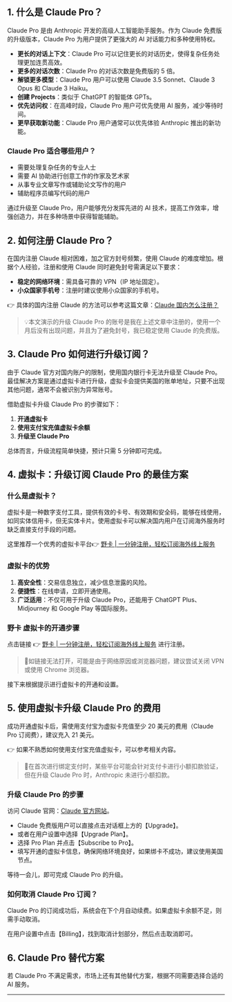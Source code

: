 ## 1. 什么是 Claude Pro？

Claude Pro 是由 Anthropic 开发的高级人工智能助手服务。作为 Claude 免费版的升级版本，Claude Pro 为用户提供了更强大的 AI 对话能力和多种使用特权。

- **更长的对话上下文**：Claude Pro 可以记住更长的对话历史，使得复杂任务处理更加连贯高效。
- **更多的对话次数**：Claude Pro 的对话次数是免费版的 5 倍。
- **解锁更多模型**：Claude Pro 用户可以使用 Claude 3.5 Sonnet、Claude 3 Opus 和 Claude 3 Haiku。
- **创建 Projects**：类似于 ChatGPT 的智能体 GPTs。
- **优先访问权**：在高峰时段，Claude Pro 用户可优先使用 AI 服务，减少等待时间。
- **更早获取新功能**：Claude Pro 用户通常可以优先体验 Anthropic 推出的新功能。

### Claude Pro 适合哪些用户？

- 需要处理复杂任务的专业人士
- 需要 AI 协助进行创意工作的作家及艺术家
- 从事专业文章写作或辅助论文写作的用户
- 辅助程序员编写代码的用户

通过升级至 Claude Pro，用户能够充分发挥先进的 AI 技术，提高工作效率，增强创造力，并在多种场景中获得智能辅助。

## 2. 如何注册 Claude Pro？

在国内注册 Claude 相对困难，加之官方封号频繁，使用 Claude 的难度增加。根据个人经验，注册和使用 Claude 同时避免封号需满足以下要求：

- **稳定的网络环境**：需具备可靠的 VPN（IP 地址固定）。
- **小众国家手机号**：注册时建议使用小众国家的手机号。

👉 具体的国内注册 Claude 的方法可以参考这篇文章：[Claude 国内怎么注册？](https://bit.ly/bewildcard)

> 💡本文演示的升级 Claude Pro 的账号是我在上述文章中注册的，使用一个月后没有出现问题，并且为了避免封号，我已稳定使用 Claude 的免费版。

## 3. Claude Pro 如何进行升级订阅？

由于 Claude 官方对国内账户的限制，使用国内银行卡无法升级至 Claude Pro。最佳解决方案是通过虚拟卡进行升级，虚拟卡会提供美国的账单地址，只要不出现其他问题，通常不会被识别为异常账号。

借助虚拟卡升级 Claude Pro 的步骤如下：

1. **开通虚拟卡**
2. **使用支付宝充值虚拟卡余额**
3. **升级至 Claude Pro**

总体而言，升级流程简单快捷，预计只需 5 分钟即可完成。

## 4. 虚拟卡：升级订阅 Claude Pro 的最佳方案

### 什么是虚拟卡？

虚拟卡是一种数字支付工具，提供有效的卡号、有效期和安全码，能够在线使用，如同实体信用卡，但无实体卡片。使用虚拟卡可以解决国内用户在订阅海外服务时缺乏直接支付手段的问题。

这里推荐一个优秀的虚拟卡平台👉 [野卡 | 一分钟注册，轻松订阅海外线上服务](https://bit.ly/bewildcard)

### 虚拟卡的优势

1. **高安全性**：交易信息独立，减少信息泄露的风险。
2. **便捷性**：在线申请，立即开通使用。
3. **广泛适用**：不仅可用于升级 Claude Pro，还能用于 ChatGPT Plus、Midjourney 和 Google Play 等国际服务。

### 野卡 虚拟卡的开通步骤

点击链接 👉 [野卡 | 一分钟注册，轻松订阅海外线上服务](https://bit.ly/bewildcard) 进行注册。

> 🔔如链接无法打开，可能是由于网络原因或浏览器问题，建议尝试关闭 VPN 或使用 Chrome 浏览器。

接下来根据提示进行虚拟卡的开通和设置。

## 5. 使用虚拟卡升级 Claude Pro 的费用

成功开通虚拟卡后，需使用支付宝为虚拟卡充值至少 20 美元的费用（Claude Pro 订阅费），建议充入 21 美元。

👉 如果不熟悉如何使用支付宝充值虚拟卡，可以参考相关内容。

> 🔔在首次进行绑定支付时，某些平台可能会针对支付卡进行小额扣款验证，但在升级 Claude Pro 时，Anthropic 未进行小额扣款。

### 升级 Claude Pro 的步骤

访问 Claude 官网：[Claude 官方网站](https://claude.ai/)。

- Claude 免费版用户可以直接点击对话框上方的【Upgrade】。
- 或者在用户设置中选择【Upgrade Plan】。
- 选择 Pro Plan 并点击【Subscribe to Pro】。
- 填写开通的虚拟卡信息，确保网络环境良好，如果绑卡不成功，建议使用美国节点。

等待一会儿，即可完成 Claude Pro 的升级。

### 如何取消 Claude Pro 订阅？

Claude Pro 的订阅成功后，系统会在下个月自动续费。如果虚拟卡余额不足，则需手动取消。

在用户设置中点击【Billing】，找到取消计划部分，然后点击取消即可。

## 6. Claude Pro 替代方案

若 Claude Pro 不满足需求，市场上还有其他替代方案，根据不同需要选择合适的 AI 服务。

---